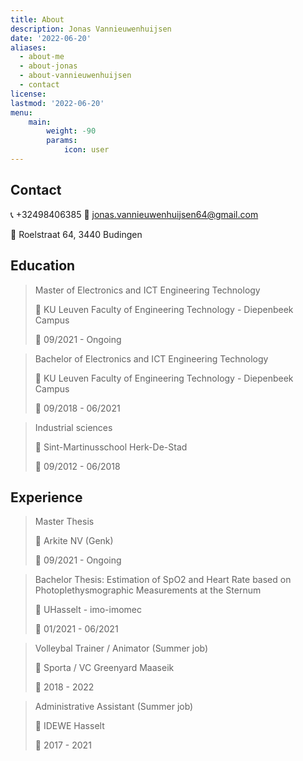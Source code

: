 ```yaml
---
title: About
description: Jonas Vannieuwenhuijsen
date: '2022-06-20'
aliases:
  - about-me
  - about-jonas
  - about-vannieuwenhuijsen
  - contact
license: 
lastmod: '2022-06-20'
menu:
    main: 
        weight: -90
        params:
            icon: user
---
```


## Contact
:telephone_receiver: +32498406385
:e-mail: jonas.vannieuwenhuijsen64@gmail.com

:round_pushpin: Roelstraat 64, 3440 Budingen

## Education
> Master of Electronics and ICT Engineering Technology
>
> :round_pushpin: KU Leuven Faculty of Engineering Technology - Diepenbeek Campus
>
> :calendar: 09/2021 - Ongoing

> Bachelor of Electronics and ICT Engineering Technology
>
> :round_pushpin: KU Leuven Faculty of Engineering Technology - Diepenbeek Campus
>
> :calendar: 09/2018 - 06/2021

> Industrial sciences
>
> :round_pushpin: Sint-Martinusschool Herk-De-Stad
>
> :calendar: 09/2012 - 06/2018

## Experience
> Master Thesis
>
> :round_pushpin: Arkite NV (Genk)
>
> :calendar: 09/2021 - Ongoing

> Bachelor Thesis: Estimation of SpO2 and Heart Rate based on Photoplethysmographic Measurements at the Sternum
>
> :round_pushpin: UHasselt - imo-imomec
>
> :calendar: 01/2021 - 06/2021

> Volleybal Trainer / Animator (Summer job)
>
> :round_pushpin: Sporta / VC Greenyard Maaseik
>
> :calendar: 2018 - 2022

> Administrative Assistant (Summer job)
>
> :round_pushpin: IDEWE Hasselt
>
> :calendar: 2017 - 2021